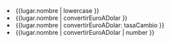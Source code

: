 <!--  

? Los pipes son elementos que usamos en el DOM en el HTML junto con las directivas que van a tomar un elemento de entrada y le van a dar cierto formato y nos van a entregar una salida diferente.


* Los pipes pueden tomar parámetros que le indiquemos.
* Es posible que encadenemos pipes hasta que obtengamos el resultado que deseamos.

Angular trae por defecto una cantidad de pipes para configuraciones y cambios comunes. Por ejemplo, cambiar las letras de mayúsculas a minúsculas, formatear fechas, etc.
	
| lowercase
| uppercase
| date
	date:short 
	date:medium 
	date:fulldate (fecha completa)
	date:shortime (la hora)
	date:"dd-mm-yyyy"
| number: number '1.2-2' (minimo 2 decimales y maximo 2)
| json (convierte todos los objetos a json)
 -->
<html>
	<li>{{lugar.nombre | lowercase }}</li>	
</html>
<!-- 

<!--// ################################################################################################################################ -->
<!--
TODO| Además de los pipes que Angular tiene por defecto, es posible que nosotros hagamos nuevos.

! si se genera con ng g p , se autoimporta en el modulo ,si no se debe importar en la seccion declarations
! tambien se debe importar en el componente
? ng g pipe namePipe --module nameModule
* recomendado usarlo en shared e importar shared al modulo en cuestion
-->

<script>
// ng generate pipe convertirEuroADolar
import { Pipe, PipeTransform } from '@angular/core';
// El pipe recibe un valor (el precio en euros) el cual será el que operará en este caso con la tasa de cambio que hemos establecido como un valor constante, por otro lado retornaremos el producto del valor por la tasa de cambio para obtener en la vista el precio en dolares.
@Pipe({
  name: 'convertirEuroADolar'
})
// ejemplo 1
export class ConvertirEuroADolarPipe implements PipeTransform {
  transform(value: number, args?: any): any {
    const tasaCambio = 1.07
    return value * tasaCambio
}

//#######################################################################################################################
// Y todo se hace mucho más interesante cuando podemos enviar parámetros a través de nuestro pipe.

// Ejemplo 2
export class ConvertirEuroADolarPipe implements PipeTransform {
  transform(value: number,tasaCambio:number): any {
    return value * tasaCambio
}
</script>

<html>
	<!-- ejemplo 1  -->
	<li>{{lugar.nombre | convertirEuroADolar }}</li>	
	<!-- ejemplo 2 -->
	<!--* tasa cambio en este caso seria una variable en el componente, pero puede ser pasado un numero -->
	<li>{{lugar.nombre | convertirEuroADolar: tasaCambio }}</li>	
</html>
<!--// ################################################################################################################################ -->
<!--// ################################################################################################################################ -->


<!--
? Por otra parte también podemos utilizar más de 1 pipe a la vez, en este ejemplo utilizaremos uno de los pipes por defecto que existen en angular, este sería el pipe number, el cual usaremos en este caso para truncar los decimales del precio final del producto. 
-->
<html>
	<li>{{lugar.nombre | convertirEuroADolar | number }}</li>	
</html>




